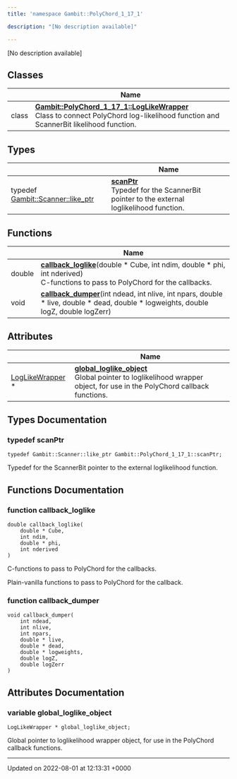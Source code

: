 ```yaml
---
title: 'namespace Gambit::PolyChord_1_17_1'

description: "[No description available]"

---
```







[No description available]

## Classes

|                | Name           |
| -------------- | -------------- |
| class | **[Gambit::PolyChord_1_17_1::LogLikeWrapper](/documentation/code/classes/classgambit_1_1polychord__1__17__1_1_1loglikewrapper/)** <br>Class to connect PolyChord log-likelihood function and ScannerBit likelihood function.  |

## Types

|                | Name           |
| -------------- | -------------- |
| typedef [Gambit::Scanner::like_ptr](/documentation/code/classes/classgambit_1_1scanner_1_1like__ptr/) | **[scanPtr](/documentation/code/namespaces/namespacegambit_1_1polychord__1__17__1/#typedef-scanptr)** <br>Typedef for the ScannerBit pointer to the external loglikelihood function.  |

## Functions

|                | Name           |
| -------------- | -------------- |
| double | **[callback_loglike](/documentation/code/namespaces/namespacegambit_1_1polychord__1__17__1/#function-callback-loglike)**(double * Cube, int ndim, double * phi, int nderived)<br>C-functions to pass to PolyChord for the callbacks.  |
| void | **[callback_dumper](/documentation/code/namespaces/namespacegambit_1_1polychord__1__17__1/#function-callback-dumper)**(int ndead, int nlive, int npars, double * live, double * dead, double * logweights, double logZ, double logZerr) |

## Attributes

|                | Name           |
| -------------- | -------------- |
| [LogLikeWrapper](/documentation/code/classes/classgambit_1_1polychord__1__17__1_1_1loglikewrapper/) * | **[global_loglike_object](/documentation/code/namespaces/namespacegambit_1_1polychord__1__17__1/#variable-global-loglike-object)** <br>Global pointer to loglikelihood wrapper object, for use in the PolyChord callback functions.  |

## Types Documentation

### typedef scanPtr

```
typedef Gambit::Scanner::like_ptr Gambit::PolyChord_1_17_1::scanPtr;
```

Typedef for the ScannerBit pointer to the external loglikelihood function. 


## Functions Documentation

### function callback_loglike

```
double callback_loglike(
    double * Cube,
    int ndim,
    double * phi,
    int nderived
)
```

C-functions to pass to PolyChord for the callbacks. 

Plain-vanilla functions to pass to PolyChord for the callback. 


### function callback_dumper

```
void callback_dumper(
    int ndead,
    int nlive,
    int npars,
    double * live,
    double * dead,
    double * logweights,
    double logZ,
    double logZerr
)
```



## Attributes Documentation

### variable global_loglike_object

```
LogLikeWrapper * global_loglike_object;
```

Global pointer to loglikelihood wrapper object, for use in the PolyChord callback functions. 




-------------------------------

Updated on 2022-08-01 at 12:13:31 +0000